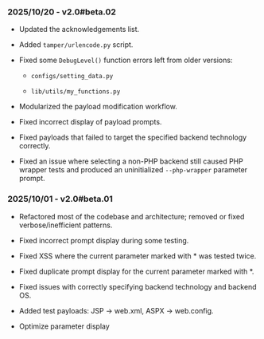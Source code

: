 ### 2025/10/20 - v2.0#beta.02
* Updated the acknowledgements list.

* Added `tamper/urlencode.py` script.

* Fixed some `DebugLevel()` function errors left from older versions:

  * `configs/setting_data.py`

  * `lib/utils/my_functions.py`

* Modularized the payload modification workflow.

* Fixed incorrect display of payload prompts.

* Fixed payloads that failed to target the specified backend technology correctly.

* Fixed an issue where selecting a non-PHP backend still caused PHP wrapper tests and produced an uninitialized `--php-wrapper` parameter prompt.



### 2025/10/01 - v2.0#beta.01
* Refactored most of the codebase and architecture; removed or fixed verbose/inefficient patterns.

* Fixed incorrect prompt display during some testing.

* Fixed XSS where the current parameter marked with * was tested twice.

* Fixed duplicate prompt display for the current parameter marked with *.

* Fixed issues with correctly specifying backend technology and backend OS.

* Added test payloads: JSP → web.xml, ASPX → web.config.

* Optimize parameter display